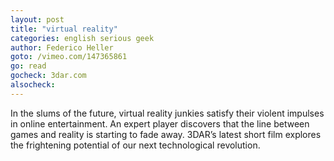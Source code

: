 ```yaml
---
layout: post
title: "virtual reality"
categories: english serious geek
author: Federico Heller
goto: /vimeo.com/147365861
go: read
gocheck: 3dar.com
alsocheck:
---
```


In the slums of the future, virtual reality junkies satisfy their violent impulses in online entertainment. An expert player discovers that the line between games and reality is starting to fade away. 3DAR’s latest short film explores the frightening potential of our next technological revolution.
